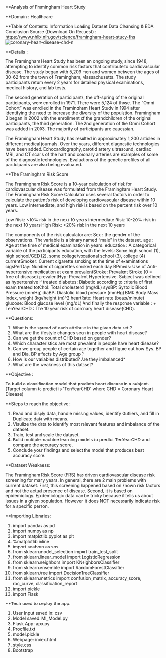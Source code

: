 
**Analysis of Framingham Heart Study

**Domain :
Healthcare

**Table of Contents:
Information
Loading Dataset
Data Cleansing & EDA
Conclusion
Source (Download On Request) : https://www.nhlbi.nih.gov/science/framingham-heart-study-fhs
![coronary-heart-disease-chd-n](https://user-images.githubusercontent.com/85118624/127723313-de5f65a3-b149-4a21-bc8b-cc02fd205b58.jpg)

**Details : 

The Framingham Heart Study has been an ongoing study, since 1948, attempting to identify common risk factors that contribute to cardiovascular disease. The study began with 5,209 men and women between the ages of 30-62 from the town of Framingham, Massachusetts. The study participants return every 2 years for detailed physical examinations, medical history, and lab tests.

The second generation of participants, the off-spring of the original participants, were enrolled in 1971. There were 5,124 of those. The “Omni Cohort” was enrolled in the Framingham Heart Study in 1994 after identifying the need to increase the diversity of the population. Framingham 3 began in 2002 with the enrollment of the grandchildren of the original participants, the third generation. The 2nd generation of the Omni Cohort was added in 2003. The majority of participants are caucasian.

The Framingham Heart Study has resulted in approximately 1,200 articles in different medical journals. Over the years, different diagnostic technologies have been added. Echocardiography, carotid artery ultrasound, cardiac MRI, and CT scans of the hart and coronary arteries are examples of some of the diagnostic technologies. Evaluations of the genetic profiles of all participants are also being evaluated.

**The Framingham Risk Score

The Framingham Risk Score is a 10-year calculation of risk for cardiovascular disease was formulated from the Framingham Heart Study. The Framingham Risk Score Calculator uses several factors in order to calculate the patient’s risk of developing cardiovascular disease within 10 years. Low intermediate, and high risk is based on the percent risk over 10 years.

Low Risk: <10% risk in the next 10 years
Intermediate Risk: 10-20% risk in the next 10 years
High Risk: >20% risk in the next 10 years

The components of the risk calculator are:
Sex : the gender of the observations. The variable is a binary named “male” in the dataset. 
age : Age at the time of medical examination in years. 
education : A categorical variable of the participants education, with the levels: Some high school (1), high school/GED (2), some college/vocational school (3), college (4) 
currentSmoker: Current cigarette smoking at the time of examinations 
cigsPerDay: Number of cigarettes smoked each day 
BPmeds: Use of Anti-hypertensive medication at exam 
prevalentStroke: Prevalent Stroke (0 = free of disease) 
prevalentHyp: Prevalent Hypertensive. Subject was defined as hypertensive if treated diabetes: Diabetic according to criteria of first exam treated 
totChol: Total cholesterol (mg/dL) 
sysBP: Systolic Blood Pressure (mmHg) 
diaBP: Diastolic blood pressure (mmHg) 
BMI: Body Mass Index, weight (kg)/height (m)^2 
heartRate: Heart rate (beats/minute) 
glucose: Blood glucose level (mg/dL) 
And finally the response variable : + TenYearCHD : The 10 year risk of coronary heart disease(CHD).

**Questions:

1. What is the spread of each attribute in the given data set ?
2. What are the lifestyle changes seen in people with heart disease?
3. Can we get the count of CHD based on gender?
4. Which characteristics are most prevalent in people have heart disease?
5. Can we group people of certain age together and figure out how Sys. BP and Dia. BP affects by Age group ?
6. How is our variables distributed? Are they imbalanced?
7. What are the weakness of this dataset?

**Objective :

To build a classification model that predicts heart disease in a subject. (Target column to predict is 'TenYearCHD' where CHD = Coronary Heart Disease)

**Steps to reach the objective:

1. Read and disply data, handle missing values, identify Outliers, and fill in Duplicate data with means.
2. Visulize the data to identify most relevant features and imbalance of the dataset.
3. Train, test and scale the dataset.
4. Build multiple machine learning models to predict TenYearCHD and compare the accuracy score.
5. Conclude your findings and select the model that produces best accuracy score.

**Dataset Weakness:

The Framingham Risk Score (FRS) has driven cardiovascular disease risk screening for many years. In general, there are 2 main problems with current dataset. First, this screening happened based on known risk factors and not the actual presence of disease. Second, it is based on epidemiology.
Epidemiologic data can be tricky because it tells us about issues in a given population. However, it does NOT necessarily indicate risk for a specific person.

**Importing Libraries:
1. import pandas as pd
2. import numpy as np
3. import matplotlib.pyplot as plt
4. %matplotlib inline
5. import seaborn as sns
6. from sklearn.model_selection import train_test_split
7. from sklearn.linear_model import LogisticRegression
8. from sklearn.neighbors import KNeighborsClassifier
9. from sklearn.ensemble import RandomForestClassifier
10. from sklearn.tree import DecisionTreeClassifier
11. from sklearn.metrics import confusion_matrix, accuracy_score, roc_curve, classification_report
12. import pickle
13. import Flask

**Tech used to deploy the app:

1. User Input saved in: csv
2. Model saved: Ml_Model.py
3. Flask App: app.py
4. Procfile.txt
5. model.pickle
6. Webpage: index.html
7. style.css
8. Bootstrap


